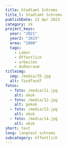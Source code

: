 ```yaml
---
title: Stadtamt Schrems
title_l: Stadtamt Schrems
publishDate: 22 Apr 2023
category: zk
project_keys:
  year: "2021"
  year2: "2023"
  area: "2000"
  tags:
    - Labor
    - Öffentlich
    - arbeiten
    - Außenraum
titleimg:
  img: /media/35.jpg
  alt: fasdfasdf
fotos:
  - foto: /media/11.jpg
    alt: okok
  - foto: /media/12.jpg
    alt: gokok
  - foto: /media/13.jpg
    alt: okok
  - foto: /media/14.jpg
    alt: okok
short: text
long: langtext schrems
subcategory: öffentlich
---
```

